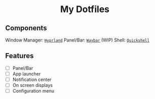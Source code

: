 <h1 align='center'>My Dotfiles</h1>

## Components

Window Manager: [`Hyprland`](https://hypr.land)
Panel/Bar: [`Waybar`](https://github.com/Alexays/Waybar)
(WIP) Shell: [`Quickshell`](https://quickshell.org)

## Features

- [ ] Panel/Bar
- [ ] App launcher
- [ ] Notification center
- [ ] On screen displays
- [ ] Configuration menu
